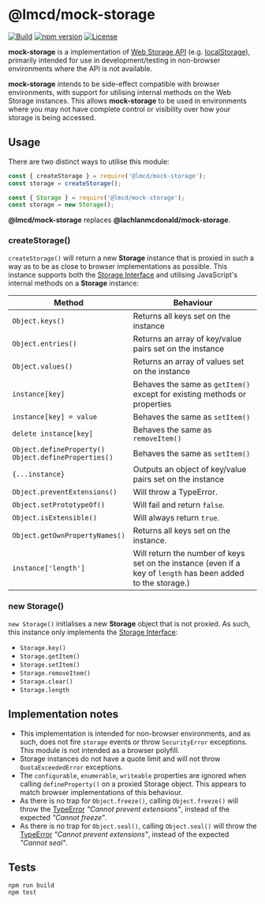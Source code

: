 # @lmcd/mock-storage

[![Build](https://github.com/lachlanmcdonald/mock-storage/actions/workflows/build.yml/badge.svg?branch=main)][build-link] [![npm version](https://badge.fury.io/js/%40lmcd%2Fmock-storage.svg)][package-link] [![License](https://img.shields.io/badge/License-MIT-blue.svg)][license-link] 

__mock-storage__ is a implementation of [Web Storage API][web-storage-api] (e.g. [localStorage]), primarily intended for use in development/testing in non-browser environments where the API is not available.

__mock-storage__ intends to be side-effect compatible with browser environments, with support for utilising internal methods on the Web Storage instances. This allows __mock-storage__ to be used in environments where you may not have complete control or visibility over how your storage is being accessed.

## Usage

 There are two distinct ways to utilise this module:

 ```ts
const { createStorage } = require('@lmcd/mock-storage');
const storage = createStorage();
 ```
 
 ```ts
const { Storage } = require('@lmcd/mock-storage');
const storage = new Storage();
 ```

__@lmcd/mock-storage__ replaces __@lachlanmcdonald/mock-storage__.

### createStorage()

`createStorage()` will return a new __Storage__ instance that is proxied in such a way as to be as close to browser implementations as possible. This instance supports both the [Storage Interface][storage-interface] and utilising JavaScript's internal methods on a __Storage__ instance:

| Method | Behaviour |
| ----- | ----- |
| `Object.keys()` | Returns all keys set on the instance | 
| `Object.entries()` | Returns an array of key/value pairs set on the instance | 
| `Object.values()` | Returns an array of values set on the instance | 
| `instance[key]` | Behaves the same as `getItem()` except for existing methods or properties | 
| `instance[key] = value` | Behaves the same as `setItem()` | 
| `delete instance[key]` | Behaves the same as `removeItem()` | 
| `Object.defineProperty()` <br> `Object.defineProperties()` | Behaves the same as `setItem()` | 
| `{...instance}` | Outputs an object of key/value pairs set on the instance | 
| `Object.preventExtensions()` | Will throw a TypeError. | 
| `Object.setPrototypeOf()` | Will fail and return `false`. | 
| `Object.isExtensible()` | Will always return `true`. | 
| `Object.getOwnPropertyNames()` | Returns all keys set on the instance. | 
| `instance['length']` | Will return the number of keys set on the instance (even if a key of `length` has been added to the storage.) | 

### new Storage()

`new Storage()` initialises a new __Storage__ object that is not proxied. As such, this instance only implements the [Storage Interface][storage-interface]:

- `Storage.key()`
- `Storage.getItem()`
- `Storage.setItem()`
- `Storage.removeItem()`
- `Storage.clear()`
- `Storage.length`

 ## Implementation notes

- This implementation is intended for non-browser environments, and as such, does not fire `storage` events or throw `SecurityError` exceptions. This module is not intended as a browser polyfill.
- Storage instances do not have a quote limit and will not throw `QuotaExceededError` exceptions.
- The `configurable`, `enumerable`, `writeable` properties are ignored when calling `defineProperty()` on a proxied Storage object. This appears to match browser implementations of this behaviour.
- As there is no trap for `Object.freeze()`, calling `Object.freeze()` will throw the [TypeError] _"Cannot prevent extensions"_, instead of the expected _"Cannot freeze"_.
- As there is no trap for `Object.seal()`, calling `Object.seal()` will throw the [TypeError] _"Cannot prevent extensions"_, instead of the expected _"Cannot seal"_.

## Tests

```
npm run build
npm test
```

[build-link]: https://github.com/lachlanmcdonald/mock-storage/actions
[package-link]: https://www.npmjs.com/package/@lmcd/mock-storage
[license-link]: https://github.com/lachlanmcdonald/mock-storage/blob/main/LICENSE
[storage-interface]: https://developer.mozilla.org/en-US/docs/Web/API/Storage
[web-storage-api]: https://developer.mozilla.org/en-US/docs/Web/API/Web_Storage_API
[localStorage]: https://developer.mozilla.org/en-US/docs/Web/API/Window/localStorage
[TypeError]: https://developer.mozilla.org/en-US/docs/Web/JavaScript/Reference/Global_Objects/TypeError
